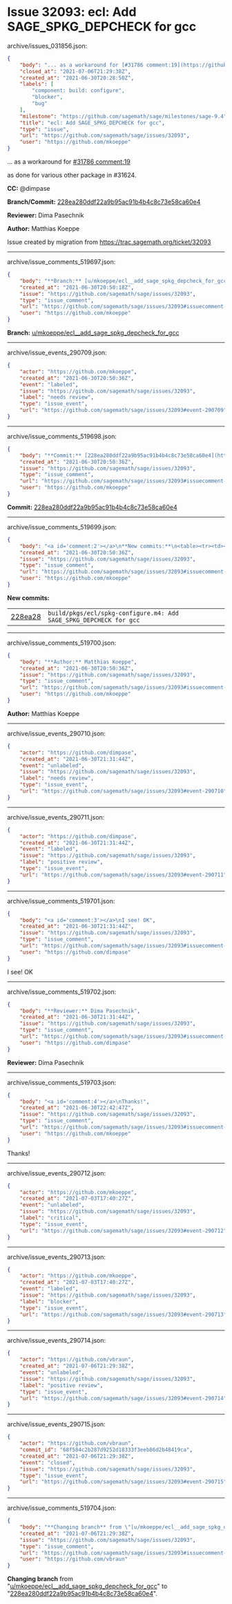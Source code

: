 # Issue 32093: ecl: Add SAGE_SPKG_DEPCHECK for gcc

archive/issues_031856.json:
```json
{
    "body": "... as a workaround for [#31786 comment:19](https://github.com/sagemath/sage/issues/31786#comment:19)\n\nas done for various other package in #31624.\n\n\n**CC:**  @dimpase\n\n**Branch/Commit:** [228ea280ddf22a9b95ac91b4b4c8c73e58ca60e4](https://github.com/sagemath/sagetrac-mirror/commit/228ea280ddf22a9b95ac91b4b4c8c73e58ca60e4)\n\n**Reviewer:** Dima Pasechnik\n\n**Author:** Matthias Koeppe\n\nIssue created by migration from https://trac.sagemath.org/ticket/32093\n\n",
    "closed_at": "2021-07-06T21:29:38Z",
    "created_at": "2021-06-30T20:28:50Z",
    "labels": [
        "component: build: configure",
        "blocker",
        "bug"
    ],
    "milestone": "https://github.com/sagemath/sage/milestones/sage-9.4",
    "title": "ecl: Add SAGE_SPKG_DEPCHECK for gcc",
    "type": "issue",
    "url": "https://github.com/sagemath/sage/issues/32093",
    "user": "https://github.com/mkoeppe"
}
```
... as a workaround for [#31786 comment:19](https://github.com/sagemath/sage/issues/31786#comment:19)

as done for various other package in #31624.


**CC:**  @dimpase

**Branch/Commit:** [228ea280ddf22a9b95ac91b4b4c8c73e58ca60e4](https://github.com/sagemath/sagetrac-mirror/commit/228ea280ddf22a9b95ac91b4b4c8c73e58ca60e4)

**Reviewer:** Dima Pasechnik

**Author:** Matthias Koeppe

Issue created by migration from https://trac.sagemath.org/ticket/32093





---

archive/issue_comments_519697.json:
```json
{
    "body": "**Branch:** [u/mkoeppe/ecl__add_sage_spkg_depcheck_for_gcc](https://github.com/sagemath/sagetrac-mirror/tree/u/mkoeppe/ecl__add_sage_spkg_depcheck_for_gcc)",
    "created_at": "2021-06-30T20:50:18Z",
    "issue": "https://github.com/sagemath/sage/issues/32093",
    "type": "issue_comment",
    "url": "https://github.com/sagemath/sage/issues/32093#issuecomment-519697",
    "user": "https://github.com/mkoeppe"
}
```

**Branch:** [u/mkoeppe/ecl__add_sage_spkg_depcheck_for_gcc](https://github.com/sagemath/sagetrac-mirror/tree/u/mkoeppe/ecl__add_sage_spkg_depcheck_for_gcc)



---

archive/issue_events_290709.json:
```json
{
    "actor": "https://github.com/mkoeppe",
    "created_at": "2021-06-30T20:50:36Z",
    "event": "labeled",
    "issue": "https://github.com/sagemath/sage/issues/32093",
    "label": "needs review",
    "type": "issue_event",
    "url": "https://github.com/sagemath/sage/issues/32093#event-290709"
}
```



---

archive/issue_comments_519698.json:
```json
{
    "body": "**Commit:** [228ea280ddf22a9b95ac91b4b4c8c73e58ca60e4](https://github.com/sagemath/sagetrac-mirror/commit/228ea280ddf22a9b95ac91b4b4c8c73e58ca60e4)",
    "created_at": "2021-06-30T20:50:36Z",
    "issue": "https://github.com/sagemath/sage/issues/32093",
    "type": "issue_comment",
    "url": "https://github.com/sagemath/sage/issues/32093#issuecomment-519698",
    "user": "https://github.com/mkoeppe"
}
```

**Commit:** [228ea280ddf22a9b95ac91b4b4c8c73e58ca60e4](https://github.com/sagemath/sagetrac-mirror/commit/228ea280ddf22a9b95ac91b4b4c8c73e58ca60e4)



---

archive/issue_comments_519699.json:
```json
{
    "body": "<a id='comment:2'></a>\n**New commits:**\n<table><tr><td><a href=\"https://github.com/sagemath/sagetrac-mirror/commit/228ea280ddf22a9b95ac91b4b4c8c73e58ca60e4\">228ea28</a></td><td><code>build/pkgs/ecl/spkg-configure.m4: Add SAGE_SPKG_DEPCHECK for gcc</code></td></tr></table>\n",
    "created_at": "2021-06-30T20:50:36Z",
    "issue": "https://github.com/sagemath/sage/issues/32093",
    "type": "issue_comment",
    "url": "https://github.com/sagemath/sage/issues/32093#issuecomment-519699",
    "user": "https://github.com/mkoeppe"
}
```

<a id='comment:2'></a>
**New commits:**
<table><tr><td><a href="https://github.com/sagemath/sagetrac-mirror/commit/228ea280ddf22a9b95ac91b4b4c8c73e58ca60e4">228ea28</a></td><td><code>build/pkgs/ecl/spkg-configure.m4: Add SAGE_SPKG_DEPCHECK for gcc</code></td></tr></table>




---

archive/issue_comments_519700.json:
```json
{
    "body": "**Author:** Matthias Koeppe",
    "created_at": "2021-06-30T20:50:36Z",
    "issue": "https://github.com/sagemath/sage/issues/32093",
    "type": "issue_comment",
    "url": "https://github.com/sagemath/sage/issues/32093#issuecomment-519700",
    "user": "https://github.com/mkoeppe"
}
```

**Author:** Matthias Koeppe



---

archive/issue_events_290710.json:
```json
{
    "actor": "https://github.com/dimpase",
    "created_at": "2021-06-30T21:31:44Z",
    "event": "unlabeled",
    "issue": "https://github.com/sagemath/sage/issues/32093",
    "label": "needs review",
    "type": "issue_event",
    "url": "https://github.com/sagemath/sage/issues/32093#event-290710"
}
```



---

archive/issue_events_290711.json:
```json
{
    "actor": "https://github.com/dimpase",
    "created_at": "2021-06-30T21:31:44Z",
    "event": "labeled",
    "issue": "https://github.com/sagemath/sage/issues/32093",
    "label": "positive review",
    "type": "issue_event",
    "url": "https://github.com/sagemath/sage/issues/32093#event-290711"
}
```



---

archive/issue_comments_519701.json:
```json
{
    "body": "<a id='comment:3'></a>\nI see! OK",
    "created_at": "2021-06-30T21:31:44Z",
    "issue": "https://github.com/sagemath/sage/issues/32093",
    "type": "issue_comment",
    "url": "https://github.com/sagemath/sage/issues/32093#issuecomment-519701",
    "user": "https://github.com/dimpase"
}
```

<a id='comment:3'></a>
I see! OK



---

archive/issue_comments_519702.json:
```json
{
    "body": "**Reviewer:** Dima Pasechnik",
    "created_at": "2021-06-30T21:31:44Z",
    "issue": "https://github.com/sagemath/sage/issues/32093",
    "type": "issue_comment",
    "url": "https://github.com/sagemath/sage/issues/32093#issuecomment-519702",
    "user": "https://github.com/dimpase"
}
```

**Reviewer:** Dima Pasechnik



---

archive/issue_comments_519703.json:
```json
{
    "body": "<a id='comment:4'></a>\nThanks!",
    "created_at": "2021-06-30T22:42:47Z",
    "issue": "https://github.com/sagemath/sage/issues/32093",
    "type": "issue_comment",
    "url": "https://github.com/sagemath/sage/issues/32093#issuecomment-519703",
    "user": "https://github.com/mkoeppe"
}
```

<a id='comment:4'></a>
Thanks!



---

archive/issue_events_290712.json:
```json
{
    "actor": "https://github.com/mkoeppe",
    "created_at": "2021-07-03T17:40:27Z",
    "event": "unlabeled",
    "issue": "https://github.com/sagemath/sage/issues/32093",
    "label": "critical",
    "type": "issue_event",
    "url": "https://github.com/sagemath/sage/issues/32093#event-290712"
}
```



---

archive/issue_events_290713.json:
```json
{
    "actor": "https://github.com/mkoeppe",
    "created_at": "2021-07-03T17:40:27Z",
    "event": "labeled",
    "issue": "https://github.com/sagemath/sage/issues/32093",
    "label": "blocker",
    "type": "issue_event",
    "url": "https://github.com/sagemath/sage/issues/32093#event-290713"
}
```



---

archive/issue_events_290714.json:
```json
{
    "actor": "https://github.com/vbraun",
    "created_at": "2021-07-06T21:29:38Z",
    "event": "unlabeled",
    "issue": "https://github.com/sagemath/sage/issues/32093",
    "label": "positive review",
    "type": "issue_event",
    "url": "https://github.com/sagemath/sage/issues/32093#event-290714"
}
```



---

archive/issue_events_290715.json:
```json
{
    "actor": "https://github.com/vbraun",
    "commit_id": "68f584c2b287d9252d18333f3eeb86d2b48419ca",
    "created_at": "2021-07-06T21:29:38Z",
    "event": "closed",
    "issue": "https://github.com/sagemath/sage/issues/32093",
    "type": "issue_event",
    "url": "https://github.com/sagemath/sage/issues/32093#event-290715"
}
```



---

archive/issue_comments_519704.json:
```json
{
    "body": "**Changing branch** from \"[u/mkoeppe/ecl__add_sage_spkg_depcheck_for_gcc](https://github.com/sagemath/sagetrac-mirror/tree/u/mkoeppe/ecl__add_sage_spkg_depcheck_for_gcc)\" to \"[228ea280ddf22a9b95ac91b4b4c8c73e58ca60e4](https://github.com/sagemath/sagetrac-mirror/commit/228ea280ddf22a9b95ac91b4b4c8c73e58ca60e4)\".",
    "created_at": "2021-07-06T21:29:38Z",
    "issue": "https://github.com/sagemath/sage/issues/32093",
    "type": "issue_comment",
    "url": "https://github.com/sagemath/sage/issues/32093#issuecomment-519704",
    "user": "https://github.com/vbraun"
}
```

**Changing branch** from "[u/mkoeppe/ecl__add_sage_spkg_depcheck_for_gcc](https://github.com/sagemath/sagetrac-mirror/tree/u/mkoeppe/ecl__add_sage_spkg_depcheck_for_gcc)" to "[228ea280ddf22a9b95ac91b4b4c8c73e58ca60e4](https://github.com/sagemath/sagetrac-mirror/commit/228ea280ddf22a9b95ac91b4b4c8c73e58ca60e4)".
